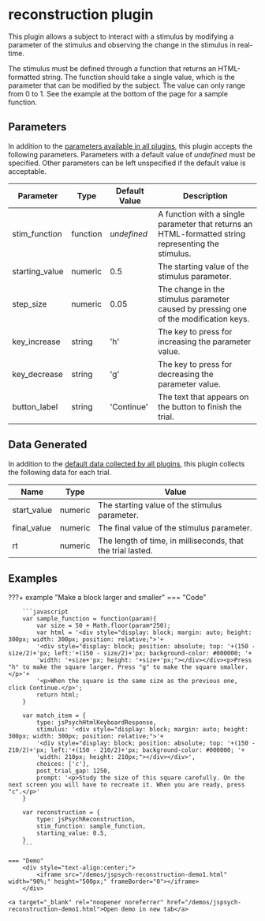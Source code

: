 # reconstruction plugin

This plugin allows a subject to interact with a stimulus by modifying a parameter of the stimulus and observing the change in the stimulus in real-time.

The stimulus must be defined through a function that returns an HTML-formatted string. The function should take a single value, which is the parameter that can be modified by the subject. The value can only range from 0 to 1. See the example at the bottom of the page for a sample function.

## Parameters

In addition to the [parameters available in all plugins](../overview/plugins.md#parameters-available-in-all-plugins), this plugin accepts the following parameters. Parameters with a default value of *undefined* must be specified. Other parameters can be left unspecified if the default value is acceptable.

Parameter | Type | Default Value | Description
----------|------|---------------|------------
stim_function | function | *undefined* | A function with a single parameter that returns an HTML-formatted string representing the stimulus.
starting_value | numeric | 0.5 | The starting value of the stimulus parameter.
step_size | numeric | 0.05 | The change in the stimulus parameter caused by pressing one of the modification keys.
key_increase | string | 'h' | The key to press for increasing the parameter value.
key_decrease | string | 'g' | The key to press for decreasing the parameter value.
button_label | string | 'Continue' | The text that appears on the button to finish the trial.

## Data Generated

In addition to the [default data collected by all plugins](../overview/plugins.md#data-collected-by-all-plugins), this plugin collects the following data for each trial.

Name | Type | Value
-----|------|------
start_value | numeric | The starting value of the stimulus parameter.
final_value | numeric | The final value of the stimulus parameter.
rt | numeric | The length of time, in milliseconds, that the trial lasted.

## Examples

???+ example "Make a block larger and smaller"
    === "Code"

        ```javascript
        var sample_function = function(param){
            var size = 50 + Math.floor(param*250);
            var html = '<div style="display: block; margin: auto; height: 300px; width: 300px; position: relative;">'+
            '<div style="display: block; position: absolute; top: '+(150 - size/2)+'px; left:'+(150 - size/2)+'px; background-color: #000000; '+
            'width: '+size+'px; height: '+size+'px;"></div></div><p>Press "h" to make the square larger. Press "g" to make the square smaller.</p>'+
            '<p>When the square is the same size as the previous one, click Continue.</p>';
            return html;
        }

        var match_item = {
            type: jsPsychHtmlKeyboardResponse,
            stimulus: '<div style="display: block; margin: auto; height: 300px; width: 300px; position: relative;">'+
            '<div style="display: block; position: absolute; top: '+(150 - 210/2)+'px; left:'+(150 - 210/2)+'px; background-color: #000000; '+
            'width: 210px; height: 210px;"></div></div>',
            choices: ['c'],
            post_trial_gap: 1250,
            prompt: '<p>Study the size of this square carefully. On the next screen you will have to recreate it. When you are ready, press "c".</p>'
        }

        var reconstruction = {
            type: jsPsychReconstruction,
            stim_function: sample_function,
            starting_value: 0.5,
        }
        ```

    === "Demo"
        <div style="text-align:center;">
            <iframe src="/demos/jspsych-reconstruction-demo1.html" width="90%;" height="500px;" frameBorder="0"></iframe>
        </div>

    <a target="_blank" rel="noopener noreferrer" href="/demos/jspsych-reconstruction-demo1.html">Open demo in new tab</a>
